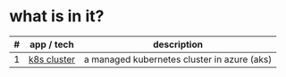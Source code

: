 # what is in it?

| # | app / tech  | description  |
|---|---|---|
| 1 | [k8s cluster](01-k8s-cluster) | a managed kubernetes cluster in azure (aks) |
